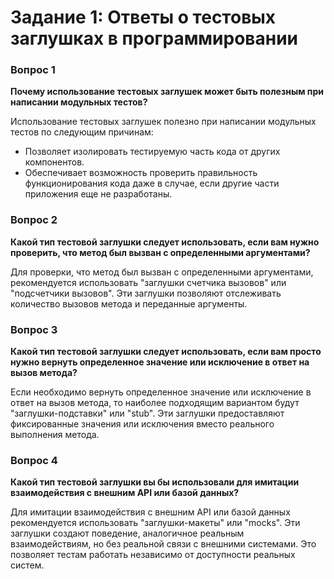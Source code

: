 # Задание 1: Ответы о тестовых заглушках в программировании

### Вопрос 1
**Почему использование тестовых заглушек может быть полезным при написании модульных тестов?**

Использование тестовых заглушек полезно при написании модульных тестов по следующим причинам:
- Позволяет изолировать тестируемую часть кода от других компонентов.
- Обеспечивает возможность проверить правильность функционирования кода даже в случае, если другие части приложения еще не разработаны.

### Вопрос 2
**Какой тип тестовой заглушки следует использовать, если вам нужно проверить, что метод был вызван с определенными аргументами?**

Для проверки, что метод был вызван с определенными аргументами, рекомендуется использовать "заглушки счетчика вызовов" или "подсчетчики вызовов". Эти заглушки позволяют отслеживать количество вызовов метода и переданные аргументы.

### Вопрос 3
**Какой тип тестовой заглушки следует использовать, если вам просто нужно вернуть определенное значение или исключение в ответ на вызов метода?**

Если необходимо вернуть определенное значение или исключение в ответ на вызов метода, то наиболее подходящим вариантом будут "заглушки-подставки" или "stub". Эти заглушки предоставляют фиксированные значения или исключения вместо реального выполнения метода.

### Вопрос 4
**Какой тип тестовой заглушки вы бы использовали для имитации взаимодействия с внешним API или базой данных?**

Для имитации взаимодействия с внешним API или базой данных рекомендуется использовать "заглушки-макеты" или "mocks". Эти заглушки создают поведение, аналогичное реальным взаимодействиям, но без реальной связи с внешними системами. Это позволяет тестам работать независимо от доступности реальных систем.